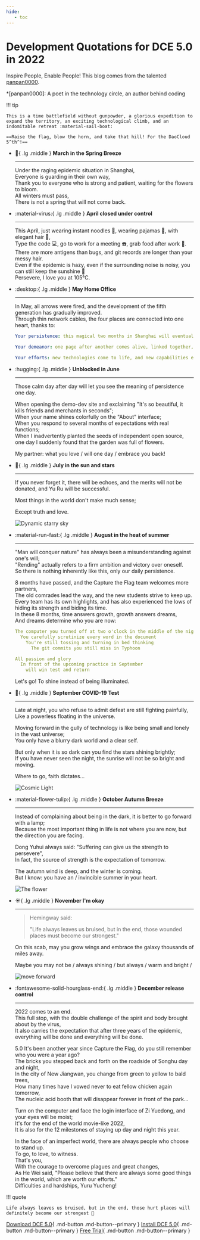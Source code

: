 ```yaml
---
hide:
   - toc
---
```


# Development Quotations for DCE 5.0 in 2022

Inspire People, Enable People! This blog comes from the talented [panpan0000](https://github.com/panpan0000).

*[panpan0000]: A poet in the technology circle, an author behind coding

!!! tip

    This is a time battlefield without gunpowder, a glorious expedition to expand the territory, an exciting technological climb, and an indomitable retreat :material-sail-boat:

    ==Raise the flag, blow the horn, and take that hill! For the DaoCloud 5^th^!==

<div class="grid cards" markdown>

- :leaves:{ .lg .middle } __March in the Spring Breeze__

    ---

    Under the raging epidemic situation in Shanghai,<br>
    Everyone is guarding in their own way,<br>
    Thank you to everyone who is strong and patient, waiting for the flowers to bloom. <br>
    All winters must pass,<br>
    There is not a spring that will not come back.

- :material-virus:{ .lg .middle } __April closed under control__

    ---

    This April, just wearing instant noodles 🍜, wearing pajamas 👔, with elegant hair 👨,<br>
    Type the code 💻, go to work for a meeting ☎️, grab food after work 🥬. <br>
    There are more antigens than bugs, and git records are longer than your messy hair. <br>
    Even if the epidemic is hazy, even if the surrounding noise is noisy, you can still keep the sunshine 🌟<br>
    Persevere, I love you at 105°C.

- :desktop:{ .lg .middle } __May Home Office__

    ---

    In May, all arrows were fired, and the development of the fifth generation has gradually improved. <br>
    Through thin network cables, the four places are connected into one heart, thanks to:<br>

    ```yaml title="Perseverance in the locked city"
    Your persistence: this magical two months in Shanghai will eventually be included in the historic page of this historic product;

    Your demeanor: one page after another comes alive, linked together, dreams gradually begin to come true;

    Your efforts: new technologies come to life, and new capabilities emerge, which is exciting.
    ```

- :hugging:{ .lg .middle } __Unblocked in June__

    ---

    Those calm day after day will let you see the meaning of persistence one day.

    When opening the demo-dev site and exclaiming "It's so beautiful, it kills friends and merchants in seconds";<br>
    When your name shines colorfully on the "About" interface;<br>
    When you respond to several months of expectations with real functions;<br>
    When I inadvertently planted the seeds of independent open source, one day I suddenly found that the garden was full of flowers.

    My partner: what you love / will one day / embrace you back!

- :love_letter:{ .lg .middle } __July in the sun and stars__

    ---

    If you never forget it, there will be echoes, and the merits will not be donated, and Yu Ru will be successful.

    Most things in the world don't make much sense;

    Except truth and love.

    ![Dynamic starry sky](./images/stars.gif)

- :material-run-fast:{ .lg .middle } __August in the heat of summer__

    ---

    "Man will conquer nature" has always been a misunderstanding against one's will;<br>
    "Rending" actually refers to a firm ambition and victory over oneself. <br>
    So there is nothing inherently like this, only our daily persistence.

    8 months have passed, and the Capture the Flag team welcomes more partners,<br>
    The old comrades lead the way, and the new students strive to keep up. <br>
    Every team has its own highlights, and has also experienced the lows of hiding its strength and biding its time. <br>
    In these 8 months, time answers growth, growth answers dreams,<br>
    And dreams determine who you are now:

    ```yaml title="Programmer's Daily"
    The computer you turned off at two o'clock in the middle of the night
      You carefully scrutinize every word in the document
        You're still tossing and turning in bed thinking
          The git commits you still miss in Typhoon
    
    All passion and glory
      In front of the upcoming practice in September
        will win test and return
    ```

    Let's go! To shine instead of being illuminated.

- :stars:{ .lg .middle } __September COVID-19 Test__

    ---

    Late at night, you who refuse to admit defeat are still fighting painfully,<br>
    Like a powerless floating in the universe.

    Moving forward in the gully of technology is like being small and lonely in the vast universe;<br>
    You only have a blurry dark world and a clear self.

    But only when it is so dark can you find the stars shining brightly;<br>
    If you have never seen the night, the sunrise will not be so bright and moving.

    Where to go, faith dictates...

    ![Cosmic Light](./images/light.png)

- :material-flower-tulip:{ .lg .middle } __October Autumn Breeze__

    ---

    Instead of complaining about being in the dark, it is better to go forward with a lamp;<br>
    Because the most important thing in life is not where you are now, but the direction you are facing.

    Dong Yuhui always said: "Suffering can give us the strength to persevere",<br>
    In fact, the source of strength is the expectation of tomorrow.

    The autumn wind is deep, and the winter is coming. <br>
    But I know: you have an / invincible summer in your heart.

    ![The flower](./images/flower.png)

- :sunny:{ .lg .middle } __November I'm okay__

    ---

    > Hemingway said:
    >
    > "Life always leaves us bruised, but in the end, those wounded places must become our strongest."

    On this scab, may you grow wings and embrace the galaxy thousands of miles away.

    Maybe you may not be / always shining / but always / warm and bright /

    ![move forward](./images/runner.png)

- :fontawesome-solid-hourglass-end:{ .lg .middle } __December release control__

    ---

    2022 comes to an end. <br>
    This full stop, with the double challenge of the spirit and body brought about by the virus,<br>
    It also carries the expectation that after three years of the epidemic, everything will be done and everything will be done.

    5.0 It's been another year since Capture the Flag, do you still remember who you were a year ago? <br>
    The bricks you stepped back and forth on the roadside of Songhu day and night,<br>
    In the city of New Jiangwan, you change from green to yellow to bald trees,<br>
    How many times have I vowed never to eat fellow chicken again tomorrow,<br>
    The nucleic acid booth that will disappear forever in front of the park...

    Turn on the computer and face the login interface of Zi Yuedong, and your eyes will be moist;<br>
    It's for the end of the world movie-like 2022,<br>
    It is also for the 12 milestones of staying up day and night this year.

    In the face of an imperfect world, there are always people who choose to stand up. <br>
    To go, to love, to witness. <br>
    That's you,<br>
    With the courage to overcome plagues and great changes,<br>
    As He Wei said, "Please believe that there are always some good things in the world, which are worth our efforts."<br>
    Difficulties and hardships, Yuru Yucheng!

</div>

!!! quote

    Life always leaves us bruised, but in the end, those hurt places will definitely become our strongest 💪

[Download DCE 5.0](../download/dce5.md){ .md-button .md-button--primary }
[Install DCE 5.0](../install/intro.md){ .md-button .md-button--primary }
[Free Trial](../dce/license0.md){ .md-button .md-button--primary }
